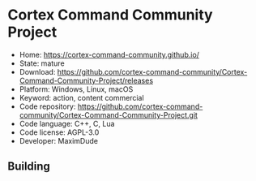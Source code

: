 # Cortex Command Community Project

- Home: https://cortex-command-community.github.io/
- State: mature
- Download: https://github.com/cortex-command-community/Cortex-Command-Community-Project/releases
- Platform: Windows, Linux, macOS
- Keyword: action, content commercial
- Code repository: https://github.com/cortex-command-community/Cortex-Command-Community-Project.git
- Code language: C++, C, Lua
- Code license: AGPL-3.0
- Developer: MaximDude

## Building
